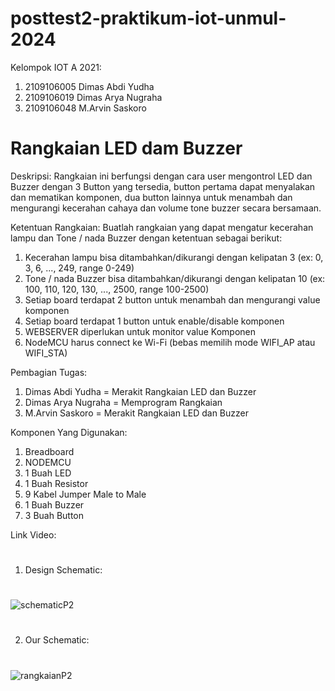 # posttest2-praktikum-iot-unmul-2024
Kelompok IOT A 2021:
1. 2109106005 Dimas Abdi Yudha
2. 2109106019 Dimas Arya Nugraha
3. 2109106048 M.Arvin Saskoro


# Rangkaian LED dam Buzzer 
Deskripsi:
Rangkaian ini berfungsi dengan cara user mengontrol LED dan Buzzer dengan 3 Button yang tersedia, button pertama dapat menyalakan dan mematikan komponen, dua button lainnya untuk menambah dan mengurangi kecerahan cahaya dan volume tone buzzer secara bersamaan.


Ketentuan Rangkaian:
Buatlah rangkaian yang dapat mengatur kecerahan lampu dan Tone / nada Buzzer dengan ketentuan sebagai berikut:
1. Kecerahan lampu bisa ditambahkan/dikurangi dengan kelipatan 3 (ex: 0, 3, 6, ..., 249, range 0-249)
2. Tone / nada Buzzer bisa ditambahkan/dikurangi dengan kelipatan 10 (ex: 100, 110, 120, 130, ..., 2500, range 100-2500)
3. Setiap board terdapat 2 button untuk menambah dan mengurangi value komponen
4. Setiap board terdapat 1 button untuk enable/disable komponen
5. WEBSERVER diperlukan untuk monitor value Komponen
6. NodeMCU harus connect ke Wi-Fi (bebas memilih mode WIFI_AP atau WIFI_STA)

Pembagian Tugas:
1. Dimas Abdi Yudha = Merakit Rangkaian LED dan Buzzer
2. Dimas Arya Nugraha = Memprogram Rangkaian
3. M.Arvin Saskoro = Merakit Rangkaian LED dan Buzzer


Komponen Yang Digunakan:
1. Breadboard
2. NODEMCU
3. 1 Buah LED 
4. 1 Buah Resistor
5. 9 Kabel Jumper Male to Male
6. 1 Buah Buzzer
7. 3 Buah Button

Link Video:

#
1. Design Schematic:
#
![schematicP2](https://github.com/DimasYudha1223/posttest1-praktikum-iot-unmul-2024/assets/93185675/4124f611-0423-4b4d-8884-d73a4b7f04de)


#
2. Our Schematic:
#
![rangkaianP2](https://github.com/DimasYudha1223/posttest1-praktikum-iot-unmul-2024/assets/93185675/b49f2af1-902e-4f8f-aa83-5a0d44f16336)


